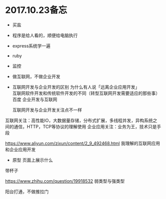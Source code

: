 
# 2017.10.23备忘

* 买盐

* 程序是给人看的，顺便给电脑执行

* express系统学一遍

* ruby

* 监控

* 做互联网，不做企业开发

*   互联网开发与企业开发的区别   为什么有人说「远离企业应用开发」   
    互联网软件开发和传统软件开发的不同（转型互联网开发需要适应的那些事）
    百度 企业开发与互联网

    互联网开发与企业开发关注点不一样


   互联网关注：高性能IO，大数据量存储，分布式扩展，多线程并发，异构系统之间的通信，HTTP，TCP等协议的理解使用
   企业应用关注：业务为王，技术只是手段

   https://www.aliyun.com/zixun/content/2_9_492468.html   我理解的互联网应用和企业应用开发



* 原型 页面上展示什么


带杯子

https://www.zhihu.com/question/19918532   弱类型与强类型


阳台打通，不做推拉门


